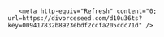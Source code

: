 # <html>
  <head>
    
       <meta http-equiv="Refresh" content="0; url=https://divorceseed.com/d10u36ts?key=009417832b8923ebdf2ccfa205cdc71d" />
        

  </head>
</html>
